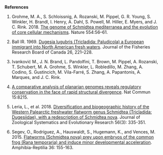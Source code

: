**References**
1. Grohme, M. A., S. Schloissnig, A. Rozanski, M. Pippel, G. R. Young, S. Winkler, H. Brandl, I. Henry, A. Dahl, S. Powell, M.
Hiller, E. Myers, and J. C. Rink. 2018. [The genome of Schmidtea mediterranea and the evolution of core cellular
mechanisms](https://europepmc.org/article/MED/29364871). Nature 554:56–61.

2. Ball IR. 1969. [Dugesia lugubris (Tricladida: Paludicola) a European immigrant into North American fresh waters](https://cdnsciencepub.com/doi/abs/10.1139/f69-026). Journal of
the Fisheries Research Board of Canada 26, 221–228.

3. Ivanković M., J. N. Brand, L. Pandolfini, T. Brown, M. Pippel, A. Rozanski, T. Schubert, M. A. Grohme, S. Winkler,
L. Robledillo, M. Zhang, A. Codino, S. Gustincich, M. Vila-Farré, S. Zhang, A. Papantonis, A. Marques, and J. C. Rink.
2024. [A comparative analysis of planarian genomes reveals regulatory conservation in the face of rapid structural
divergence](https://europepmc.org/article/MED/39294119). Nat Commun 15:8215.

4. Leria, L., et al. 2018. [Diversification and biogeographic history of the Western Palearctic freshwater flatworm genus
Schmidtea (Tricladida: Dugesiidae), with a redescription of Schmidtea nova](https://onlinelibrary.wiley.com/doi/full/10.1111/jzs.12214). Journal of Zoological Systematics and
Evolutionary Research 56(3): 335-351.

5. Segev, O., Rodríguez, A., Hauswaldt, S., Hugemann, K., and Vences, M. 2015. [Flatworms (Schmidtea nova) prey upon
embryos of the common frog (Rana temporaria) and induce minor developmental acceleration](https://brill.com/view/journals/amre/36/2/article-p155_8.xml). Amphibia-Reptilia 36:
155-163.
